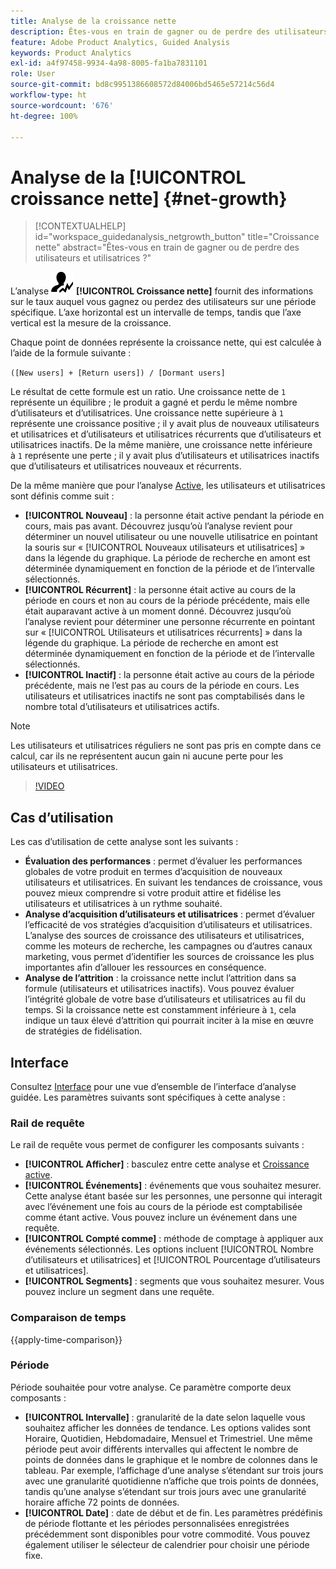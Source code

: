 ```yaml
---
title: Analyse de la croissance nette
description: Êtes-vous en train de gagner ou de perdre des utilisateurs et utilisatrices ?
feature: Adobe Product Analytics, Guided Analysis
keywords: Product Analytics
exl-id: a4f97458-9934-4a98-8005-fa1ba7831101
role: User
source-git-commit: bd8c9951386608572d84006bd5465e57214c56d4
workflow-type: ht
source-wordcount: '676'
ht-degree: 100%

---
```


# Analyse de la [!UICONTROL croissance nette] {#net-growth}

<!-- markdownlint-disable MD034 -->

>[!CONTEXTUALHELP]
>id="workspace_guidedanalysis_netgrowth_button"
>title="Croissance nette"
>abstract="Êtes-vous en train de gagner ou de perdre des utilisateurs et utilisatrices ?"

<!-- markdownlint-enable MD034 -->

L’analyse ![NetGrowth](/help/assets/icons/NetGrowth.svg) **[!UICONTROL Croissance nette]** fournit des informations sur le taux auquel vous gagnez ou perdez des utilisateurs sur une période spécifique. L’axe horizontal est un intervalle de temps, tandis que l’axe vertical est la mesure de la croissance.

Chaque point de données représente la croissance nette, qui est calculée à l’aide de la formule suivante :

`([New users] + [Return users]) / [Dormant users]`

Le résultat de cette formule est un ratio. Une croissance nette de `1` représente un équilibre ; le produit a gagné et perdu le même nombre d’utilisateurs et d’utilisatrices. Une croissance nette supérieure à `1` représente une croissance positive ; il y avait plus de nouveaux utilisateurs et utilisatrices et d’utilisateurs et utilisatrices récurrents que d’utilisateurs et utilisatrices inactifs. De la même manière, une croissance nette inférieure à `1` représente une perte ; il y avait plus d’utilisateurs et utilisatrices inactifs que d’utilisateurs et utilisatrices nouveaux et récurrents.

De la même manière que pour l’analyse [Active](active-growth.md), les utilisateurs et utilisatrices sont définis comme suit :

* **[!UICONTROL Nouveau]** : la personne était active pendant la période en cours, mais pas avant. Découvrez jusqu’où l’analyse revient pour déterminer un nouvel utilisateur ou une nouvelle utilisatrice en pointant la souris sur « [!UICONTROL Nouveaux utilisateurs et utilisatrices] » dans la légende du graphique. La période de recherche en amont est déterminée dynamiquement en fonction de la période et de l’intervalle sélectionnés.
* **[!UICONTROL Récurrent]** : la personne était active au cours de la période en cours et non au cours de la période précédente, mais elle était auparavant active à un moment donné. Découvrez jusqu’où l’analyse revient pour déterminer une personne récurrente en pointant sur « [!UICONTROL Utilisateurs et utilisatrices récurrents] » dans la légende du graphique. La période de recherche en amont est déterminée dynamiquement en fonction de la période et de l’intervalle sélectionnés.
* **[!UICONTROL Inactif]** : la personne était active au cours de la période précédente, mais ne l’est pas au cours de la période en cours. Les utilisateurs et utilisatrices inactifs ne sont pas comptabilisés dans le nombre total d’utilisateurs et utilisatrices actifs.

>[!NOTE]
>
>Les utilisateurs et utilisatrices réguliers ne sont pas pris en compte dans ce calcul, car ils ne représentent aucun gain ni aucune perte pour les utilisateurs et utilisatrices.

>[!VIDEO](https://video.tv.adobe.com/v/3423460/?quality=12&learn=on&captions=fre_fr)


## Cas d’utilisation

Les cas d’utilisation de cette analyse sont les suivants :

* **Évaluation des performances** : permet d’évaluer les performances globales de votre produit en termes d’acquisition de nouveaux utilisateurs et utilisatrices. En suivant les tendances de croissance, vous pouvez mieux comprendre si votre produit attire et fidélise les utilisateurs et utilisatrices à un rythme souhaité.
* **Analyse d’acquisition d’utilisateurs et utilisatrices** : permet d’évaluer l’efficacité de vos stratégies d’acquisition d’utilisateurs et utilisatrices. L’analyse des sources de croissance des utilisateurs et utilisatrices, comme les moteurs de recherche, les campagnes ou d’autres canaux marketing, vous permet d’identifier les sources de croissance les plus importantes afin d’allouer les ressources en conséquence.
* **Analyse de l’attrition** : la croissance nette inclut l’attrition dans sa formule (utilisateurs et utilisatrices inactifs). Vous pouvez évaluer l’intégrité globale de votre base d’utilisateurs et utilisatrices au fil du temps. Si la croissance nette est constamment inférieure à `1`, cela indique un taux élevé d’attrition qui pourrait inciter à la mise en œuvre de stratégies de fidélisation.

## Interface

Consultez [Interface](../overview.md#interface) pour une vue d’ensemble de l’interface d’analyse guidée. Les paramètres suivants sont spécifiques à cette analyse :

### Rail de requête

Le rail de requête vous permet de configurer les composants suivants :

* **[!UICONTROL Afficher]** : basculez entre cette analyse et [Croissance active](active-growth.md).
* **[!UICONTROL Événements]** : événements que vous souhaitez mesurer. Cette analyse étant basée sur les personnes, une personne qui interagit avec l’événement une fois au cours de la période est comptabilisée comme étant active. Vous pouvez inclure un événement dans une requête.
* **[!UICONTROL Compté comme]** : méthode de comptage à appliquer aux événements sélectionnés. Les options incluent [!UICONTROL Nombre d’utilisateurs et utilisatrices] et [!UICONTROL Pourcentage d’utilisateurs et utilisatrices].
* **[!UICONTROL Segments]** : segments que vous souhaitez mesurer. Vous pouvez inclure un segment dans une requête.

### Comparaison de temps

{{apply-time-comparison}}

### Période

Période souhaitée pour votre analyse. Ce paramètre comporte deux composants :

* **[!UICONTROL Intervalle]** : granularité de la date selon laquelle vous souhaitez afficher les données de tendance. Les options valides sont Horaire, Quotidien, Hebdomadaire, Mensuel et Trimestriel. Une même période peut avoir différents intervalles qui affectent le nombre de points de données dans le graphique et le nombre de colonnes dans le tableau. Par exemple, l’affichage d’une analyse s’étendant sur trois jours avec une granularité quotidienne n’affiche que trois points de données, tandis qu’une analyse s’étendant sur trois jours avec une granularité horaire affiche 72 points de données.
* **[!UICONTROL Date]** : date de début et de fin. Les paramètres prédéfinis de période flottante et les périodes personnalisées enregistrées précédemment sont disponibles pour votre commodité. Vous pouvez également utiliser le sélecteur de calendrier pour choisir une période fixe.

<!-- 
## Example

See below for an example of the analysis.

![Net growth compare](../assets/net-growth-compare.png)

-->
